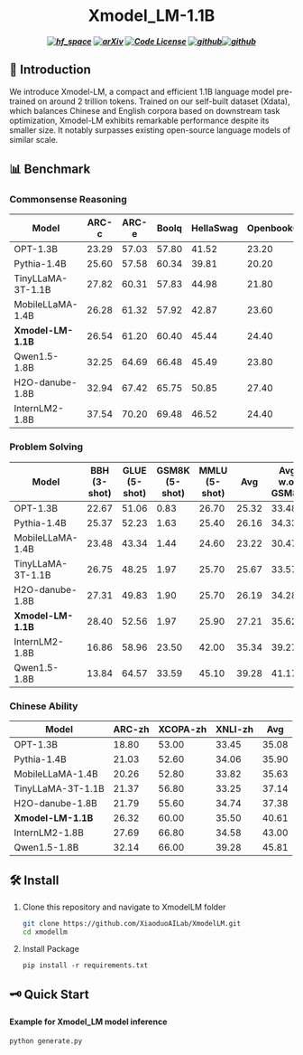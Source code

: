 <h1 align="center">
Xmodel_LM-1.1B
</h1>

<h5 align="center">

[![hf_space](https://img.shields.io/badge/🤗-Xiaoduo%20HuggingFace-blue.svg)](https://huggingface.co/XiaoduoAILab/Xmodel_LM)
[![arXiv](https://img.shields.io/badge/Arxiv-2406.02856-b31b1b.svg?logo=arXiv)](https://arxiv.org/abs/2406.02856) 
[![Code License](https://img.shields.io/badge/Code%20License-Apache_2.0-green.svg)](https://github.com/tatsu-lab/stanford_alpaca/blob/main/LICENSE)
[![github](https://img.shields.io/badge/-Github-black?logo=github)](https://github.com/XiaoduoAILab/XmodelLM.git)[![github](https://img.shields.io/github/stars/XiaoduoAILab/XmodelLM.svg?style=social)](https://github.com/XiaoduoAILab/XmodelLM.git)  


</h5>

## 🌟 Introduction

We introduce Xmodel-LM, a compact and efficient 1.1B language model pre-trained on around 2 trillion tokens. Trained on our self-built dataset (Xdata), which balances Chinese and English corpora based on downstream task optimization, Xmodel-LM exhibits remarkable performance despite its smaller size. It notably surpasses existing open-source language models of similar scale.

## 📊 Benchmark

### Commonsense Reasoning

| Model | ARC-c | ARC-e | Boolq | HellaSwag | OpenbookQA | PiQA | SciQ | TriviaQA | Winogrande | Avg |
|-------|-------|-------|-------|-----|-----|------|------|-----|-------|-----|
| OPT-1.3B | 23.29 | 57.03 | 57.80 | 41.52 | 23.20 | 71.71 | 84.30 | 7.48 | 59.59 | 47.32 |
| Pythia-1.4B | 25.60 | 57.58 | 60.34 | 39.81 | 20.20 | 71.06 | 85.20 | 5.01 | 56.20 | 47.00 |
| TinyLLaMA-3T-1.1B | 27.82 | 60.31 | 57.83 | 44.98 | 21.80 | 73.34 | 88.90 | 11.30 | 59.12 | 48.59 |
| MobileLLaMA-1.4B | 26.28 | 61.32 | 57.92 | 42.87 | 23.60 | 71.33 | 87.40 | 12.02 | 58.25 | 49.00 |
| **Xmodel-LM-1.1B** | 26.54 | 61.20 | 60.40 | 45.44 | 24.40 | 71.55 | 89.50 | 16.18 | 59.43 | 50.52 |
| Qwen1.5-1.8B | 32.25 | 64.69 | 66.48 | 45.49 | 23.80 | 73.45 | 92.90 | 1.01 | 61.17 | 51.25 |
| H2O-danube-1.8B | 32.94 | 67.42 | 65.75 | 50.85 | 27.40 | 75.73 | 91.50 | 25.05 | 62.35 | 55.44 |
| InternLM2-1.8B | 37.54 | 70.20 | 69.48 | 46.52 | 24.40 | 75.57 | 93.90 | 36.67 | 65.67 | 57.77 |


### Problem Solving

| Model | BBH (3-shot) | GLUE (5-shot) | GSM8K (5-shot) | MMLU (5-shot) | Avg | Avg w.o. GSM8k |
|-------|-----|------|-------|------|-----|----------------|
| OPT-1.3B | 22.67 | 51.06 | 0.83  | 26.70 | 25.32 | 33.48         |
| Pythia-1.4B | 25.37 | 52.23 | 1.63  | 25.40 | 26.16 | 34.33         |
| MobileLLaMA-1.4B | 23.48 | 43.34 | 1.44  | 24.60 | 23.22 | 30.47         |
| TinyLLaMA-3T-1.1B | 26.75 | 48.25 | 1.97  | 25.70 | 25.67 | 33.57         |
| H2O-danube-1.8B | 27.31 | 49.83 | 1.90  | 25.70 | 26.19 | 34.28         |
|  **Xmodel-LM-1.1B** | 28.40 | 52.56 | 1.97  | 25.90 | 27.21 | 35.62         |
| InternLM2-1.8B | 16.86 | 58.96 | 23.50 | 42.00 | 35.34 | 39.27         |
| Qwen1.5-1.8B | 13.84 | 64.57 | 33.59 | 45.10 | 39.28 | 41.17         |


### Chinese Ability

| Model | ARC-zh | XCOPA-zh | XNLI-zh | Avg |
|-------|--------|-----------|----------|-----|
| OPT-1.3B | 18.80  | 53.00     | 33.45    | 35.08|
| Pythia-1.4B | 21.03  | 52.60     | 34.06    | 35.90|
| MobileLLaMA-1.4B | 20.26  | 52.80     | 33.82    | 35.63|
| TinyLLaMA-3T-1.1B | 21.37  | 56.80     | 33.25    | 37.14|
| H2O-danube-1.8B | 21.79  | 55.60     | 34.74    | 37.38|
| **Xmodel-LM-1.1B** | 26.32  | 60.00     | 35.50    | 40.61|
| InternLM2-1.8B | 27.69  | 66.80     | 34.58    | 43.00|
| Qwen1.5-1.8B | 32.14  | 66.00     | 39.28    | 45.81|


## 🛠️ Install

1. Clone this repository and navigate to XmodelLM folder
   ```bash
   git clone https://github.com/XiaoduoAILab/XmodelLM.git
   cd xmodellm
   ```

2. Install Package
    ```Shell
    pip install -r requirements.txt
    ```

## 🗝️ Quick Start

#### Example for Xmodel_LM model inference
```bash
python generate.py
```

